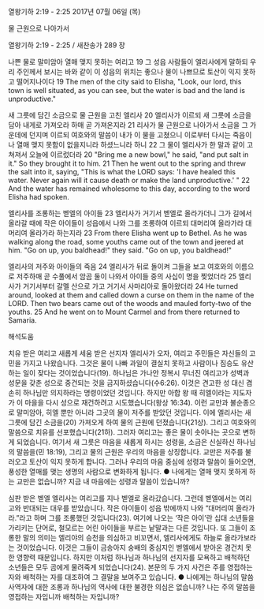 열왕기하 2:19 - 2:25 
2017년 07월 06일 (목)

물 근원으로 나아가서



열왕기하 2:19 - 2:25 / 새찬송가 289 장


나쁜 물로 말미암아 열매 맺지 못하는 여리고
19 그 성읍 사람들이 엘리사에게 말하되 우리 주인께서 보시는 바와 같이 이 성읍의 위치는 좋으나 물이 나쁘므로 토산이 익지 못하고 떨어지나이다
19 The men of the city said to Elisha, "Look, our lord, this town is well situated, as you can see, but the water is bad and the land is unproductive."

새 그릇에 담긴 소금으로 물 근원을 고친 엘리사
20 엘리사가 이르되 새 그릇에 소금을 담아 내게로 가져오라 하매 곧 가져온지라 21 리사가 물 근원으로 나아가서 소금을 그 가운데에 던지며 이르되 여호와의 말씀이 내가 이 물을 고쳤으니 이로부터 다시는 죽음이나 열매 맺지 못함이 없을지니라 하셨느니라 하니 22 그 물이 엘리사가 한 말과 같이 고쳐져서 오늘에 이르렀더라
20 "Bring me a new bowl," he said, "and put salt in it." So they brought it to him. 21 Then he went out to the spring and threw the salt into it, saying, "This is what the LORD says: 'I have healed this water. Never again will it cause death or make the land unproductive.' " 22 And the water has remained wholesome to this day, according to the word Elisha had spoken.

엘리사를 조롱하는 벧엘의 아이들
23 엘리사가 거기서 벧엘로 올라가더니 그가 길에서 올라갈 때에 작은 아이들이 성읍에서 나와 그를 조롱하여 이르되 대머리여 올라가라 대머리여 올라가라 하는지라
23 From there Elisha went up to Bethel. As he was walking along the road, some youths came out of the town and jeered at him. "Go on up, you baldhead!" they said. "Go on up, you baldhead!"


엘리사의 저주와 아이들의 죽음
24 엘리사가 뒤로 돌이켜 그들을 보고 여호와의 이름으로 저주하매 곧 수풀에서 암곰 둘이 나와서 아이들 중의 사십이 명을 찢었더라 25 엘리사가 거기서부터 갈멜 산으로 가고 거기서 사마리아로 돌아왔더라
24 He turned around, looked at them and called down a curse on them in the name of the LORD. Then two bears came out of the woods and mauled forty-two of the youths. 25 And he went on to Mount Carmel and from there returned to Samaria.

해석도움





치유 받은 여리고
새롭게 세움 받은 선지자 엘리사가 오자, 여리고 주민들은 자신들의 고민을 가지고 나왔습니다. 그것은 물이 나빠 과일이 결실치 못하고 사람이나 짐승도 유산하는 일이 잦다는 것이었습니다(19). 하나님은 가나안 정복시 무너진 여리고가 성벽과 성문을 갖춘 성으로 중건되는 것을 금지하셨습니다(수6:26). 이것은 견고한 성 대신 겸손히 하나님만 의지하라는 명령이었던 것입니다. 하지만 아합 왕 때 히엘이라는 지도자가 이 마을을 다시 성으로 재건하려고 시도했습니다(왕상 16:34). 이런 교만과 불순종으로 말미암아, 히엘 뿐만 아니라 그곳의 물이 저주를 받았던 것입니다. 이에 엘리사는 새 그릇에 담긴 소금을(20) 가져오게 하여 물의 근원에 던졌습니다(21상). 그리고 여호와의 말씀으로 치유를 선포했습니다(21하). 그러자 여리고는 좋은 물이 솟아나는 곳으로 변하게 되었습니다. 여기서 새 그릇은 마음을 새롭게 하시는 성령을, 소금은 신실하신 하나님의 말씀을(민 18:19), 그리고 물의 근원은 우리의 마음을 상징합니다. 교만은 저주를 불러오고 토산이 익지 못하게 합니다. 그러나 우리의 마음 중심에 성령과 말씀이 들어오면, 풍성한 열매를 맺는 생명의 사람으로 변화하게 됩니다.
● 나에게는 열매 맺지 못하게 하는 교만은 없습니까? 지금 내 마음에는 성령과 말씀이 있습니까?


심판 받은 벧엘
엘리사는 여리고를 지나 벧엘로 올라갔습니다. 그런데 벧엘에서는 여리고와 반대되는 대우를 받았습니다. 작은 아이들이 성읍 밖에까지 나와 “대머리여 올라가라.”라고 하며 그를 조롱했던 것입니다(23). 여기에 나오는 ‘작은 아이’란 십대 소년들을 가리키는 단어로, 철모르는 어린 아이들을 부르는 낱말과는 다른 것입니다. 또 그들이 조롱한 말의 의미는 엘리야의 승천을 의심하고 비꼬면서, 엘리사에게도 하늘로 올라가보라는 것이었습니다. 이것은 그들이 금송아지 숭배의 중심지인 벧엘에서 받아온 경건치 못한 영향력 때문입니다. 하지만 이처럼 하나님과 하나님의 선지자를 모욕하고 배척하던 소년들은 모두 곰에게 물려죽게 되었습니다(24). 본문의 두 가지 사건은 주를 영접하는 자와 배척하는 자를 대조하여 그 결말을 보여주고 있습니다.
● 나에게는 하나님의 말씀사역자에 대한 조롱과 하나님의 역사에 대한 불경한 의심은 없습니까? 나는 주의 말씀을 영접하는 자입니까 배척하는 자입니까?